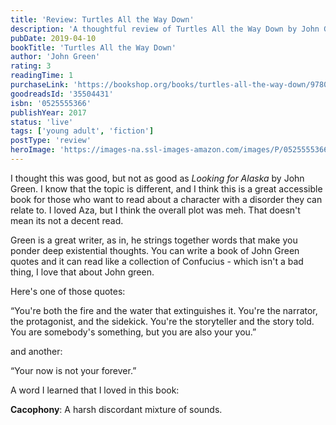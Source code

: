 ```yaml
---
title: 'Review: Turtles All the Way Down'
description: 'A thoughtful review of Turtles All the Way Down by John Green'
pubDate: 2019-04-10
bookTitle: 'Turtles All the Way Down'
author: 'John Green'
rating: 3
readingTime: 1
purchaseLink: 'https://bookshop.org/books/turtles-all-the-way-down/9780525555360'
goodreadsId: '35504431'
isbn: '0525555366'
publishYear: 2017
status: 'live'
tags: ['young adult', 'fiction']
postType: 'review'
heroImage: 'https://images-na.ssl-images-amazon.com/images/P/0525555366.01.L.jpg'
---
```


I thought this was good, but not as good as *Looking for Alaska* by John Green. I know that the topic is different, and I think this is a great accessible book for those who want to read about a character with a disorder they can relate to. I loved Aza, but I think the overall plot was meh. That doesn't mean its not a decent read.

Green is a great writer, as in, he strings together words that make you ponder deep existential thoughts. You can write a book of John Green quotes and it can read like a collection of Confucius - which isn't a bad thing, I love that about John green.

Here's one of those quotes:
> 
“You're both the fire and the water that extinguishes it. You're the narrator, the protagonist, and the sidekick. You're the storyteller and the story told. You are somebody's something, but you are also your you.”

and another:
> 
“Your now is not your forever.” 

A word I learned that I loved in this book:

**Cacophony**: A harsh discordant mixture of sounds.